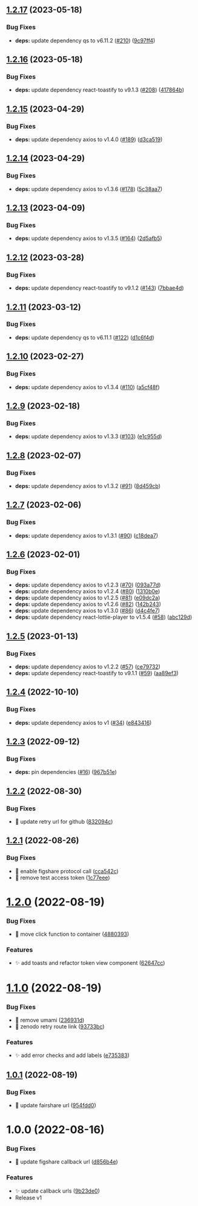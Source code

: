 ## [1.2.17](https://github.com/fairdataihub/FAIRshare-Auth/compare/v1.2.16...v1.2.17) (2023-05-18)


### Bug Fixes

* **deps:** update dependency qs to v6.11.2 ([#210](https://github.com/fairdataihub/FAIRshare-Auth/issues/210)) ([9c97ff4](https://github.com/fairdataihub/FAIRshare-Auth/commit/9c97ff4a1e2955627a2711679d97c09a273f8c4a))

## [1.2.16](https://github.com/fairdataihub/FAIRshare-Auth/compare/v1.2.15...v1.2.16) (2023-05-18)


### Bug Fixes

* **deps:** update dependency react-toastify to v9.1.3 ([#208](https://github.com/fairdataihub/FAIRshare-Auth/issues/208)) ([417864b](https://github.com/fairdataihub/FAIRshare-Auth/commit/417864bf75a6365da34afedb0e2f1c173e8e92bb))

## [1.2.15](https://github.com/fairdataihub/FAIRshare-Auth/compare/v1.2.14...v1.2.15) (2023-04-29)


### Bug Fixes

* **deps:** update dependency axios to v1.4.0 ([#189](https://github.com/fairdataihub/FAIRshare-Auth/issues/189)) ([d3ca519](https://github.com/fairdataihub/FAIRshare-Auth/commit/d3ca519cf8ece0da34c48eec4214c37bf160b43c))

## [1.2.14](https://github.com/fairdataihub/FAIRshare-Auth/compare/v1.2.13...v1.2.14) (2023-04-29)


### Bug Fixes

* **deps:** update dependency axios to v1.3.6 ([#178](https://github.com/fairdataihub/FAIRshare-Auth/issues/178)) ([5c38aa7](https://github.com/fairdataihub/FAIRshare-Auth/commit/5c38aa7fa6661dbda71d497abb6482eeda42d21b))

## [1.2.13](https://github.com/fairdataihub/FAIRshare-Auth/compare/v1.2.12...v1.2.13) (2023-04-09)


### Bug Fixes

* **deps:** update dependency axios to v1.3.5 ([#164](https://github.com/fairdataihub/FAIRshare-Auth/issues/164)) ([2d5afb5](https://github.com/fairdataihub/FAIRshare-Auth/commit/2d5afb5b367ee2525987269a7cef1709ae858c4b))

## [1.2.12](https://github.com/fairdataihub/FAIRshare-Auth/compare/v1.2.11...v1.2.12) (2023-03-28)


### Bug Fixes

* **deps:** update dependency react-toastify to v9.1.2 ([#143](https://github.com/fairdataihub/FAIRshare-Auth/issues/143)) ([7bbae4d](https://github.com/fairdataihub/FAIRshare-Auth/commit/7bbae4d4342aec1dcdd74e52688e2f1a2a0f999a))

## [1.2.11](https://github.com/fairdataihub/FAIRshare-Auth/compare/v1.2.10...v1.2.11) (2023-03-12)


### Bug Fixes

* **deps:** update dependency qs to v6.11.1 ([#122](https://github.com/fairdataihub/FAIRshare-Auth/issues/122)) ([d1c6f4d](https://github.com/fairdataihub/FAIRshare-Auth/commit/d1c6f4de9c56326ff03346c61af0ff5fa5ea41db))

## [1.2.10](https://github.com/fairdataihub/FAIRshare-Auth/compare/v1.2.9...v1.2.10) (2023-02-27)


### Bug Fixes

* **deps:** update dependency axios to v1.3.4 ([#110](https://github.com/fairdataihub/FAIRshare-Auth/issues/110)) ([a5cf48f](https://github.com/fairdataihub/FAIRshare-Auth/commit/a5cf48f8fa4a0d34cf3fc378194c07f58d89af1e))

## [1.2.9](https://github.com/fairdataihub/FAIRshare-Auth/compare/v1.2.8...v1.2.9) (2023-02-18)


### Bug Fixes

* **deps:** update dependency axios to v1.3.3 ([#103](https://github.com/fairdataihub/FAIRshare-Auth/issues/103)) ([e1c955d](https://github.com/fairdataihub/FAIRshare-Auth/commit/e1c955d0fcaf3911d3c58df13ff0d0db4e8c71fc))

## [1.2.8](https://github.com/fairdataihub/FAIRshare-Auth/compare/v1.2.7...v1.2.8) (2023-02-07)


### Bug Fixes

* **deps:** update dependency axios to v1.3.2 ([#91](https://github.com/fairdataihub/FAIRshare-Auth/issues/91)) ([8d459cb](https://github.com/fairdataihub/FAIRshare-Auth/commit/8d459cb0ca230e707f8282f27395447c783a538d))

## [1.2.7](https://github.com/fairdataihub/FAIRshare-Auth/compare/v1.2.6...v1.2.7) (2023-02-06)


### Bug Fixes

* **deps:** update dependency axios to v1.3.1 ([#90](https://github.com/fairdataihub/FAIRshare-Auth/issues/90)) ([c18dea7](https://github.com/fairdataihub/FAIRshare-Auth/commit/c18dea721ae36589ad537a608b829c2489e0fddc))

## [1.2.6](https://github.com/fairdataihub/FAIRshare-Auth/compare/v1.2.5...v1.2.6) (2023-02-01)


### Bug Fixes

* **deps:** update dependency axios to v1.2.3 ([#70](https://github.com/fairdataihub/FAIRshare-Auth/issues/70)) ([093a77d](https://github.com/fairdataihub/FAIRshare-Auth/commit/093a77d3c88cfae8248947188dbf2fc155fcdf04))
* **deps:** update dependency axios to v1.2.4 ([#80](https://github.com/fairdataihub/FAIRshare-Auth/issues/80)) ([1310b0e](https://github.com/fairdataihub/FAIRshare-Auth/commit/1310b0e42d8b69dfa2155349ea9f64ddb3a58202))
* **deps:** update dependency axios to v1.2.5 ([#81](https://github.com/fairdataihub/FAIRshare-Auth/issues/81)) ([e09dc2a](https://github.com/fairdataihub/FAIRshare-Auth/commit/e09dc2aba3ec59de34a7888fe5015346bf7d64ad))
* **deps:** update dependency axios to v1.2.6 ([#82](https://github.com/fairdataihub/FAIRshare-Auth/issues/82)) ([142b243](https://github.com/fairdataihub/FAIRshare-Auth/commit/142b2431ce9ce4b7183ed5f45104d22ed28fccef))
* **deps:** update dependency axios to v1.3.0 ([#86](https://github.com/fairdataihub/FAIRshare-Auth/issues/86)) ([d4c4fe7](https://github.com/fairdataihub/FAIRshare-Auth/commit/d4c4fe79dd14e44198d9d21fddc0615f6f417d77))
* **deps:** update dependency react-lottie-player to v1.5.4 ([#58](https://github.com/fairdataihub/FAIRshare-Auth/issues/58)) ([abc129d](https://github.com/fairdataihub/FAIRshare-Auth/commit/abc129d9a01524fba80a856268a7e72dc8a0a652))

## [1.2.5](https://github.com/fairdataihub/FAIRshare-Auth/compare/v1.2.4...v1.2.5) (2023-01-13)


### Bug Fixes

* **deps:** update dependency axios to v1.2.2 ([#57](https://github.com/fairdataihub/FAIRshare-Auth/issues/57)) ([ce79732](https://github.com/fairdataihub/FAIRshare-Auth/commit/ce79732a8a6105f5e65576e70079f89355a9985f))
* **deps:** update dependency react-toastify to v9.1.1 ([#59](https://github.com/fairdataihub/FAIRshare-Auth/issues/59)) ([aa89ef3](https://github.com/fairdataihub/FAIRshare-Auth/commit/aa89ef317a62edd95f962717f4dfa5a393880ed4))

## [1.2.4](https://github.com/fairdataihub/FAIRshare-Auth/compare/v1.2.3...v1.2.4) (2022-10-10)

### Bug Fixes

- **deps:** update dependency axios to v1 ([#34](https://github.com/fairdataihub/FAIRshare-Auth/issues/34)) ([e843416](https://github.com/fairdataihub/FAIRshare-Auth/commit/e8434166370446ea035da20d3158e68e081acbdd))

## [1.2.3](https://github.com/fairdataihub/FAIRshare-Auth/compare/v1.2.2...v1.2.3) (2022-09-12)

### Bug Fixes

- **deps:** pin dependencies ([#16](https://github.com/fairdataihub/FAIRshare-Auth/issues/16)) ([967b51e](https://github.com/fairdataihub/FAIRshare-Auth/commit/967b51e45db533da3fcf5f1c0bed3f9e5133279b))

## [1.2.2](https://github.com/fairdataihub/FAIRshare-Auth/compare/v1.2.1...v1.2.2) (2022-08-30)

### Bug Fixes

- 🐛 update retry url for github ([832094c](https://github.com/fairdataihub/FAIRshare-Auth/commit/832094cd98d11af6e2e8447a1f6bea81ff6e3daa))

## [1.2.1](https://github.com/fairdataihub/FAIRshare-Auth/compare/v1.2.0...v1.2.1) (2022-08-26)

### Bug Fixes

- 🐛 enable figshare protocol call ([cca542c](https://github.com/fairdataihub/FAIRshare-Auth/commit/cca542cb4258805fad7fc5884dc5597954f9e15c))
- 🐛 remove test access token ([1c77eee](https://github.com/fairdataihub/FAIRshare-Auth/commit/1c77eeeeba2857fcf15f1c5a98606b2f17aaa2e9))

# [1.2.0](https://github.com/fairdataihub/FAIRshare-Auth/compare/v1.1.0...v1.2.0) (2022-08-19)

### Bug Fixes

- 🐛 move click function to container ([4880393](https://github.com/fairdataihub/FAIRshare-Auth/commit/4880393cee783af7578b25891a807288631218bf))

### Features

- ✨ add toasts and refactor token view component ([62647cc](https://github.com/fairdataihub/FAIRshare-Auth/commit/62647cc8706839672162e12aaf65fc88b2f52831))

# [1.1.0](https://github.com/fairdataihub/FAIRshare-Auth/compare/v1.0.1...v1.1.0) (2022-08-19)

### Bug Fixes

- 🐛 remove umami ([236931d](https://github.com/fairdataihub/FAIRshare-Auth/commit/236931df8ca51662775fc76e658e79e15b858ce1))
- 🐛 zenodo retry route link ([93733bc](https://github.com/fairdataihub/FAIRshare-Auth/commit/93733bcb0667a16268ac2e395d5e88dd52d9227d))

### Features

- ✨ add error checks and add labels ([e735383](https://github.com/fairdataihub/FAIRshare-Auth/commit/e735383416308db3c218405c79d0652e4eae5083))

## [1.0.1](https://github.com/fairdataihub/FAIRshare-Auth/compare/v1.0.0...v1.0.1) (2022-08-19)

### Bug Fixes

- 🐛 update fairshare url ([954fdd0](https://github.com/fairdataihub/FAIRshare-Auth/commit/954fdd073b78ccf4663c31a80f03277a44f4e79e))

# 1.0.0 (2022-08-16)

### Bug Fixes

- 🐛 update figshare callback url ([d856b4e](https://github.com/fairdataihub/FAIRshare-Auth/commit/d856b4edac3789f899bc6c9ef8028446fc317bcb))

### Features

- ✨ update callback urls ([9b23de0](https://github.com/fairdataihub/FAIRshare-Auth/commit/9b23de0eff6c11a54bf67a2d64aca1d75f69ae2e))
- Release v1

